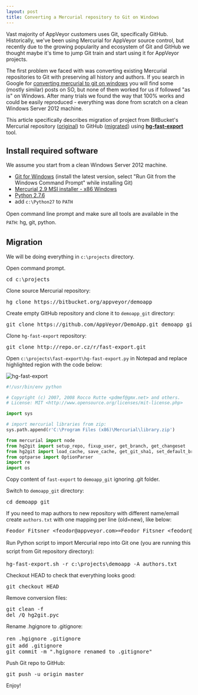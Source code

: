 ```yaml
---
layout: post
title: Converting a Mercurial repository to Git on Windows
---
```


Vast majority of AppVeyor customers uses Git, specifically GitHub. Historically, we've been using Mercurial for AppVeyor source control, but recently due to the growing popularity and ecosystem of Git and GitHub we thought maybe it's time to jump Git train and start using it for AppVeyor projects.

The first problem we faced with was converting existing Mercurial repositories to Git with preserving all history and authors. If you search in Google for <a href="https://www.google.ca/search?q=converting+mercurial+to+git+windows&amp;oq=converting+mercurial+to+git+windows">converting mercurial to git on windows</a> you will find some (mostly similar) posts on SO, but none of them worked for us if followed "as is" on Windows. After many trials we found the way that 100% works and could be easily reproduced - everything was done from scratch on a clean Windows Server 2012 machine.

This article specifically describes migration of project from BitBucket's Mercurial repository (<a href="https://bitbucket.org/appveyor/demoapp">original</a>) to GitHub (<a href="https://github.com/AppVeyor/DemoApp">migrated</a>) using <a href="http://repo.or.cz/w/fast-export.git"><strong>hg-fast-export</strong></a> tool.
<h2>Install required software</h2>
We assume you start from a clean Windows Server 2012 machine.
<ul>
    <li><a href="https://git-scm.com/">Git for Windows</a> (install the latest version, select "Run Git from the Windows Command Prompt" while installing Git)</li>
    <li><a href="https://www.mercurial-scm.org/downloads">Mercurial 2.9 MSI installer - x86 Windows</a></li>
    <li><a href="https://www.python.org/downloads/">Python 2.7.6</a></li>
    <li>add <code>c:\Python27</code> to <code>PATH</code></li>
</ul>
<span style="font-style:inherit;line-height:1.625;">Open command line prompt and make sure all tools are available in the <code>PATH</code>: </span>hg, git, python.
<h2>Migration</h2>
We will be doing everything in <code>c:\projects</code> directory.

Open command prompt.
<pre>cd c:\projects</pre>
Clone source Mercurial repository:
<pre>hg clone https://bitbucket.org/appveyor/demoapp</pre>
Create empty GitHub repository and clone it to <code>demoapp_git</code> directory:
<pre>git clone https://github.com/AppVeyor/DemoApp.git demoapp_git</pre>
Clone <code>hg-fast-export</code> repository:
<pre>git clone http://repo.or.cz/r/fast-export.git</pre>
Open <code>c:\projects\fast-export\hg-fast-export.py</code> in Notepad and replace highlighted region with the code below:

<img alt="hg-fast-export" src="/assets/images/posts/hg-to-git/hg-fast-export.png">

```python
#!/usr/bin/env python

# Copyright (c) 2007, 2008 Rocco Rutte <pdmef@gmx.net> and others.
# License: MIT <http://www.opensource.org/licenses/mit-license.php>

import sys

# import mercurial libraries from zip:
sys.path.append(r'C:\Program Files (x86)\Mercurial\library.zip')

from mercurial import node
from hg2git import setup_repo, fixup_user, get_branch, get_changeset
from hg2git import load_cache, save_cache, get_git_sha1, set_default_branch, set_origin_name
from optparse import OptionParser
import re
import os
```

Copy content of <code>fast-export</code> to <code>demoapp_git</code> ignoring .git folder.

Switch to <code>demoapp_git</code> directory:
<pre>cd demoapp_git</pre>
If you need to map authors to new repository with different name/email create <code>authors.txt</code> with one mapping per line (old=new), like below:
<pre>Feodor Fitsner &lt;feodor@appveyor.com&gt;=Feodor Fitsner &lt;feodor@fitsner.com&gt;</pre>
<span style="font-style:inherit;line-height:1.625;">Run Python script to import Mercurial repo into Git one (you are running this script from Git repository directory):</span>
<pre>hg-fast-export.sh -r c:\projects\demoapp -A authors.txt</pre>
Checkout HEAD to check that everything looks good:
<pre>git checkout HEAD</pre>
Remove conversion files:
<pre>git clean -f
del /Q hg2git.pyc</pre>
Rename .hgignore to .gitignore:
<pre><span style="font-style:inherit;line-height:1.625;">ren .hgignore .gitignore
</span>git add .gitignore
git commit -m ".hgignore renamed to .gitignore"</pre>
Push Git repo to GitHub:
<pre>git push -u origin master</pre>
Enjoy!
